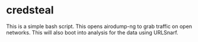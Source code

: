 # credsteal
 This is a simple bash script. This opens airodump-ng to grab traffic on open networks. This will also boot into analysis for the data using URLSnarf. 
